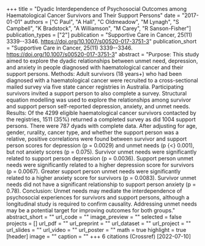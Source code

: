 +++
title = "Dyadic Interdependence of Psychosocial Outcomes among Haematological Cancer Survivors and Their Support Persons"
date = "2017-01-01"
authors = ["C Paul", "A Hall", "C Oldmeadow", "M Lynagh", "S Campbell", "K Bradstock", "A Williamson", "M Carey", "R Sanson-Fisher"]
publication_types = ["2"]
publication = "Supportive Care in Cancer, 25(11) 3339--3346. https://doi.org/10.1007/s00520-017-3751-3"
publication_short = "Supportive Care in Cancer, 25(11) 3339--3346. https://doi.org/10.1007/s00520-017-3751-3"
abstract = "Purpose: This study aimed to explore the dyadic relationships between unmet need, depression, and anxiety in people diagnosed with haematological cancer and their support persons. Methods: Adult survivors (18 years+) who had been diagnosed with a haematological cancer were recruited to a cross-sectional mailed survey via five state cancer registries in Australia. Participating survivors invited a support person to also complete a survey. Structural equation modelling was used to explore the relationships among survivor and support person self-reported depression, anxiety, and unmet needs. Results: Of the 4299 eligible haematological cancer survivors contacted by the registries, 1511 (35%) returned a completed survey as did 1004 support persons. There were 787 dyads with complete data. After adjusting for age, gender, rurality, cancer type, and whether the support person was a relative, positive correlations were found between survivor and support person scores for depression (p = 0.0029) and unmet needs (p {$<$} 0.001), but not anxiety scores (p = 0.075). Survivor unmet needs were significantly related to support person depression (p = 0.0036). Support person unmet needs were significantly related to a higher depression score for survivors (p = 0.0067). Greater support person unmet needs were significantly related to a higher anxiety score for survivors (p = 0.0083). Survivor unmet needs did not have a significant relationship to support person anxiety (p = 0.78). Conclusion: Unmet needs may mediate the interdependence of psychosocial experiences for survivors and support persons, although a longitudinal study is required to confirm causality. Addressing unmet needs may be a potential target for improving outcomes for both groups."
abstract_short = ""
url_code = ""
image_preview = ""
selected = false
projects = []
url_pdf = ""
url_preprint = ""
url_dataset = ""
url_project = ""
url_slides = ""
url_video = ""
url_poster = ""
math = true
highlight = true
[header]
image = ""
caption = ""
+++
6 citations (Crossref) [2022-07-10]
